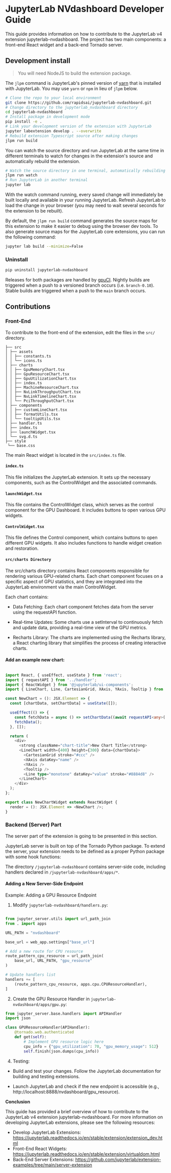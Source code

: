 # JupyterLab NVdashboard Developer Guide

This guide provides information on how to contribute to the JupyterLab v4 extension jupyterlab-nvdashboard. The project has two main components: a front-end React widget and a back-end Tornado server.

## Development install

> You will need NodeJS to build the extension package.

The `jlpm` command is JupyterLab's pinned version of
[yarn](https://yarnpkg.com/) that is installed with JupyterLab. You may use
`yarn` or `npm` in lieu of `jlpm` below.

```bash
# Clone the repo to your local environment
git clone https://github.com/rapidsai/jupyterlab-nvdashboard.git
# Change directory to the jupyterlab_nvdashboard directory
cd jupyterlab-nvdashboard
# Install package in development mode
pip install -e .
# Link your development version of the extension with JupyterLab
jupyter labextension develop . --overwrite
# Rebuild extension Typescript source after making changes
jlpm run build
```

You can watch the source directory and run JupyterLab at the same time in different terminals to watch for changes in the extension's source and automatically rebuild the extension.

```bash
# Watch the source directory in one terminal, automatically rebuilding when needed
jlpm run watch
# Run JupyterLab in another terminal
jupyter lab
```

With the watch command running, every saved change will immediately be built locally and available in your running JupyterLab. Refresh JupyterLab to load the change in your browser (you may need to wait several seconds for the extension to be rebuilt).

By default, the `jlpm run build` command generates the source maps for this extension to make it easier to debug using the browser dev tools. To also generate source maps for the JupyterLab core extensions, you can run the following command:

```bash
jupyter lab build --minimize=False
```

### Uninstall

```bash
pip uninstall jupyterlab-nvdashboard
```

Releases for both packages are handled by [gpuCI](https://gpuci.gpuopenanalytics.com/job/rapidsai/job/gpuci/job/jupyterlab-nvdashboard/). Nightly builds are triggered when a push to a versioned branch occurs (i.e. `branch-0.10`). Stable builds are triggered when a push to the `main` branch occurs.

## Contributions

### Front-End

To contribute to the front-end of the extension, edit the files in the `src/` directory.

```pre
├── src
│ ├── assets
│ │ ├── constants.ts
│ │ └── icons.ts
│ ├── charts
│ │ ├── GpuMemoryChart.tsx
│ │ ├── GpuResourceChart.tsx
│ │ ├── GpuUtilizationChart.tsx
│ │ ├── index.ts
│ │ ├── MachineResourceChart.tsx
│ │ ├── NvLinkThroughputChart.tsx
│ │ ├── NvLinkTimelineChart.tsx
│ │ └── PciThroughputChart.tsx
│ ├── components
│ │ ├── customLineChart.tsx
│ │ ├── formatUtils.tsx
│ │ └── tooltipUtils.tsx
│ ├── handler.ts
│ ├── index.ts
│ ├── launchWidget.tsx
│ └── svg.d.ts
├── style
 └── base.css

```

The main React widget is located in the `src/index.ts` file.

#### `index.ts`

This file initializes the JupyterLab extension. It sets up the necessary components, such as the ControlWidget and the associated commands.

#### `launchWidget.tsx`

This file contains the ControlWidget class, which serves as the control component for the GPU Dashboard. It includes buttons to open various GPU widgets.

#### `ControlWidget.tsx`

This file defines the Control component, which contains buttons to open different GPU widgets. It also includes functions to handle widget creation and restoration.

#### `src/charts Directory`

The src/charts directory contains React components responsible for rendering various GPU-related charts. Each chart component focuses on a specific aspect of GPU statistics, and they are integrated into the JupyterLab environment via the main ControlWidget.

Each chart contains:

- Data Fetching: Each chart component fetches data from the server using the requestAPI function.

- Real-time Updates: Some charts use a setInterval to continuously fetch and update data, providing a real-time view of the GPU metrics.

- Recharts Library: The charts are implemented using the Recharts library, a React charting library that simplifies the process of creating interactive charts.

#### Add an example new chart:

```typescript

import React, { useEffect, useState } from 'react';
import { requestAPI } from '../handler';
import { ReactWidget } from '@jupyterlab/ui-components';
import { LineChart, Line, CartesianGrid, XAxis, YAxis, Tooltip } from 'recharts';

const NewChart = (): JSX.Element => {
  const [chartData, setChartData] = useState([]);

  useEffect(() => {
    const fetchData = async () => setChartData((await requestAPI<any>('new_chart_endpoint')).data);
    fetchData();
  }, []);

  return (
    <div>
      <strong className="chart-title">New Chart Title</strong>
      <LineChart width={400} height={300} data={chartData}>
        <CartesianGrid stroke="#ccc" />
        <XAxis dataKey="name" />
        <YAxis />
        <Tooltip />
        <Line type="monotone" dataKey="value" stroke="#8884d8" />
      </LineChart>
    </div>
  );
};

export class NewChartWidget extends ReactWidget {
  render = (): JSX.Element => <NewChart />;
}
```

### Backend (Server) Part

The server part of the extension is going to be presented in this section.

JupyterLab server is built on top of the Tornado Python package. To extend the server, your extension needs to be defined as a proper Python package with some hook functions:

The directory `/jupyterlab-nvdashboard` contains server-side code, including handlers declared in `/jupyterlab-nvdashboard/apps/*`.

#### Adding a New Server-Side Endpoint

Example: Adding a GPU Resource Endpoint

1. Modify `jupyterlab-nvdashboard/handlers.py`:

```python

from jupyter_server.utils import url_path_join
from . import apps

URL_PATH = "nvdashboard"

base_url = web_app.settings["base_url"]

# Add a new route for CPU resource
route_pattern_cpu_resource = url_path_join(
    base_url, URL_PATH, "gpu_resource"
)

# Update handlers list
handlers += [
    (route_pattern_cpu_resource, apps.cpu.CPUResourceHandler),
]
```

2. Create the GPU Resource Handler in `jupyterlab-nvdashboard/apps/gpu.py`:

```python
from jupyter_server.base.handlers import APIHandler
import json

class GPUResourceHandler(APIHandler):
    @tornado.web.authenticated
    def get(self):
        # Implement GPU resource logic here
        cpu_info = {"gpu_utilization": 70, "gpu_memory_usage": 512}
        self.finish(json.dumps(cpu_info))

```

4. Testing:

- Build and test your changes. Follow the JupyterLab documentation for building and testing extensions.

- Launch JupyterLab and check if the new endpoint is accessible (e.g., http://localhost:8888/nvdashboard/gpu_resource).

**Conclusion**

This guide has provided a brief overview of how to contribute to the JupyterLab v4 extension jupyterlab-nvdashboard. For more information on developing JupyterLab extensions, please see the following resources:

- Develop JupyterLab Extensions: https://jupyterlab.readthedocs.io/en/stable/extension/extension_dev.html
- Front-End React Widgets: https://jupyterlab.readthedocs.io/en/stable/extension/virtualdom.html
- Back-End Server Extensions: https://github.com/jupyterlab/extension-examples/tree/main/server-extension
